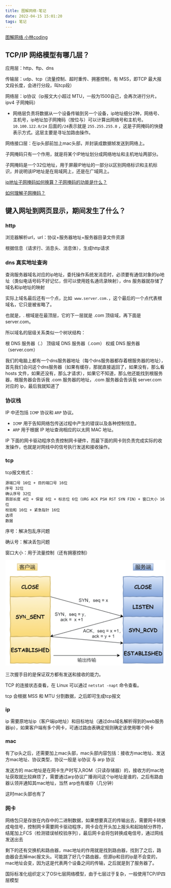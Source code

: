 ```yaml
---
title: 图解网络-笔记
date: 2022-04-15 15:01:20
tags: 笔记
---
```




[图解网络 小林coding](https://xiaolincoding.com/network/)

## TCP/IP 网络模型有哪几层？

应用层：http、ftp、dns

传输层：udp、tcp（流量控制、超时重传、拥塞控制，有 MSS，即TCP 最大报文段长度，会进行分段，叫tcp段）

网络层：ip协议（ip报文大小超过 MTU，一般为1500自己，会再次进行分片。ipv4 子网掩码）

- 网络层负责将数据从一个设备传输到另一个设备，ip地址细分2种，网络号、主机号，ip地址加子网掩码（按位与）可以计算出网络号和主机号。` 10.100.122.0/24` 后面的`/24`表示就是 `255.255.255.0` ，这是子网掩码的快捷表示方式。这层主要是寻址加路由操作。

网络接口层：在ip头部前加上mac头部，并封装成数据帧发送到网络上。

子网掩码只有一个作用，就是将某个IP地址划分成网络地址和主机地址两部分。

子网掩码是一个32位地址，用于屏蔽IP地址的一部分以区别网络标识和主机标识，并说明该IP地址是在局域网上，还是在广域网上。

[ip地址子网掩码如何换算？子网掩码的功能是什么？](https://www.huaweicloud.com/zhishi/edits-15756157.html)

[如何理解子网掩码？](https://www.zhihu.com/question/56895036)

##  键入网址到网页显示，期间发生了什么？

### http

浏览器解析url，url：协议+服务器地址+服务器目录文件资源

根据信息（请求行、消息头、消息体），生成http请求

### dns 真实地址查询

查询服务器域名对应的ip地址，委托操作系统发消息时，必须要有通信对象的ip地址（类似电话号码不好记忆，但可以使用姓名通讯录映射），dns 服务器就存储了域名和ip地址的映射

实际上域名最后还有一个点，比如` www.server.com.`，这个最后的一个点代表根域名，它只是被省略了。

也就是，. 根域是在最顶层，它的下一层就是 .com 顶级域，再下面是 server.com。

所以域名的层级关系类似一个树状结构：

根 DNS 服务器（.）
顶级域 DNS 服务器（.com）
权威 DNS 服务器（server.com）

我们的电脑上都有一个dns服务器地址（每个dns服务器都存着根服务器的地址），首先我们会问这个dns服务器（如果有缓存，那就直接返回了，如果没有，那么看 hosts 文件，如果还没有，那么才请求），如果它不知道，那么他还能找到根服务器，根服务器会告诉我 .com 服务器的地址，.com 服务器会告诉我 server.com 对应的 ip，最后我就知道了

### 协议栈

IP 中还包括 `ICMP` 协议和 `ARP` 协议。

- `ICMP` 用于告知网络包传送过程中产生的错误以及各种控制信息。
- `ARP` 用于根据 IP 地址查询相应的以太网 MAC 地址。

IP 下面的网卡驱动程序负责控制网卡硬件，而最下面的网卡则负责完成实际的收发操作，也就是对网线中的信号执行发送和接收操作。

### tcp

tcp报文格式：

```
源端口号 16位 + 目的端口号 16位
序号 32位
确认序号 32位
首部长度 4位 + 保留 6位 + 标志位 6位（URG ACK PSH RST SYN FIN）+ 窗口大小 16位
校验和 16位 + 紧急指针 16位
选项
数据
```

序号：解决包乱序问题

确认号：解决丢包问题

窗口大小：用于流量控制（还有拥塞控制）

![tcp三次握手](https://raw.githubusercontent.com/acmu/pictures/master/uPic/2022-04/20_10:33_whg5ZF.png)

三次握手目的是保证双方都有发送和接收的能力。

TCP 的连接状态查看，在 Linux 可以通过 `netstat -napt` 命令查看。

tcp 会根据 MSS 和 MTU 分割数据，之后即可生成tcp报文

### ip

ip 需要原地址ip（客户端ip地址）和目标地址（通过dns域名解析得到的web服务器ip），如果客户端有多个网卡，可通过路由表确定规则确定该使用哪个网卡

### mac

有了ip头之后，还需要加上mac头部，mac头部内容包括：接收方mac地址、发送方mac地址、协议类型，协议一般是 ip协议 与 arp 协议

发送方的 mac地址是在网卡生产时写入ROM（只读存储器）的，接收方的mac地址获取就比较麻烦了，需要通过arp协议广播询问这个ip地址是谁的，之后有路由器认领并通知其mac地址，当然 arp也有缓存（几分钟）

这时mac头部也有了

### 网卡

网络包只是存放在内存中的二进制数据，如果想要真正的传输出去，需要网卡转换成电信号，控制网卡需要网卡驱动程序，网卡会在开头加上报头和起始帧分界符，结尾加上FCS（检测错误帧校验序列），最后网卡会将包转换成电信号，通过网线发送出去

剩下的还有交换机和路由器，mac地址的作用就是找到路由器，找到了之后，路由器会去掉mac报文头。可能跳了好几个路由器，但源ip和目的ip是不会变的，mac地址会变，因为这是代表两个设备之间的传输，之后就是到了服务器了。

国际标准化组织定义了OSI七层网络模型，由于七层过于复杂，一般使用TCP/IP四层模型

